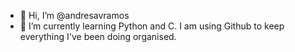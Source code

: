 - 👋 Hi, I’m @andresavramos
- 🌱 I’m currently learning Python and C. I am using Github to keep everything I've been doing organised.


<!---
andresavramos/andresavramos is a ✨ special ✨ repository because its `README.md` (this file) appears on your GitHub profile.
You can click the Preview link to take a look at your changes.
--->
